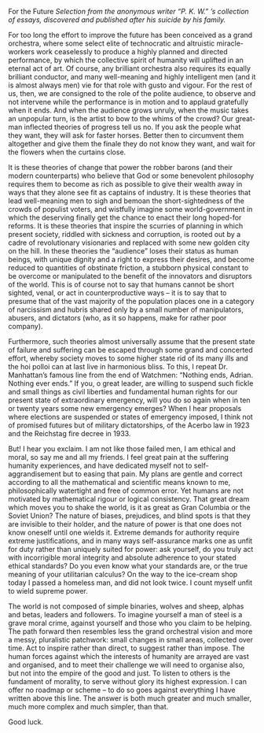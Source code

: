 For the Future
*Selection from the anonymous writer “P. K. W.” ’s collection of essays, discovered and published after his suicide by his family.*

For too long the effort to improve the future has been conceived as a grand orchestra, where some select elite of technocratic and altruistic miracle-workers work ceaselessly to produce a highly planned and directed performance, by which the collective spirit of humanity will uplifted in an eternal act of art. Of course, any brilliant orchestra also requires its equally brilliant conductor, and many well-meaning and highly intelligent men (and it is almost always men) vie for that role with gusto and vigour. For the rest of us, then, we are consigned to the role of the polite audience, to observe and not intervene while the performance is in motion and to applaud gratefully when it ends. And when the audience grows unruly, when the music takes an unpopular turn, is the artist to bow to the whims of the crowd? Our great-man inflected theories of progress tell us no. If you ask the people what they want, they will ask for faster horses. Better then to circumvent them altogether and give them the finale they do not know they want, and wait for the flowers when the curtains close.

It is these theories of change that power the robber barons (and their modern counterparts) who believe that God or some benevolent philosophy requires them to become as rich as possible to give their wealth away in ways that they alone see fit as captains of industry. It is these theories that lead well-meaning men to sigh and bemoan the short-sightedness of the crowds of populist voters, and wistfully imagine some world-government in which the deserving finally get the chance to enact their long hoped-for reforms. It is these theories that inspire the scurries of planning in which present society, riddled with sickness and corruption, is rooted out by a cadre of revolutionary visionaries and replaced with some new golden city on the hill. In these theories the “audience” loses their status as human beings, with unique dignity and a right to express their desires, and become reduced to quantities of obstinate friction, a stubborn physical constant to be overcome or manipulated to the benefit of the innovators and disruptors of the world. This is of course not to say that humans cannot be short sighted, venal, or act in counterproductive ways – it is to say that to presume that of the vast majority of the population places one in a category of narcissism and hubris shared only by a small number of manipulators, abusers, and dictators (who, as it so happens, make for rather poor company).

Furthermore, such theories almost universally assume that the present state of failure and suffering can be escaped through some grand and concerted effort, whereby society moves to some higher state rid of its many ills and the hoi polloi can at last live in harmonious bliss. To this, I repeat Dr. Manhattan’s famous line from the end of Watchmen: “Nothing ends, Adrian. Nothing ever ends.” If you, o great leader, are willing to suspend such fickle and small things as civil liberties and fundamental human rights for our present state of extraordinary emergency, will you do so again when in ten or twenty years some new emergency emerges? When I hear proposals where elections are suspended or states of emergency imposed, I think not of promised futures but of military dictatorships, of the Acerbo law in 1923 and the Reichstag fire decree in 1933.

But! I hear you exclaim. I am not like those failed men, I am ethical and moral, so say me and all my friends. I feel great pain at the suffering humanity experiences, and have dedicated myself not to self-aggrandisement but to easing that pain. My plans are gentle and correct according to all the mathematical and scientific means known to me, philosophically watertight and free of common error. Yet humans are not motivated by mathematical rigour or logical consistency. That great dream which moves you to shake the world, is it as great as Gran Columbia or the Soviet Union? The nature of biases, prejudices, and blind spots is that they are invisible to their holder, and the nature of power is that one does not know oneself until one wields it. Extreme demands for authority require extreme justifications, and in many ways self-assurance marks one as unfit for duty rather than uniquely suited for power: ask yourself, do you truly act with incorrigible moral integrity and absolute adherence to your stated ethical standards? Do you even know what your standards are, or the true meaning of your utilitarian calculus? On the way to the ice-cream shop today I passed a homeless man, and did not look twice. I count myself unfit to wield supreme power.

The world is not composed of simple binaries, wolves and sheep, alphas and betas, leaders and followers. To imagine yourself a man of steel is a grave moral crime, against yourself and those who you claim to be helping. The path forward then resembles less the grand orchestral vision and more a messy, pluralistic patchwork: small changes in small areas, collected over time. Act to inspire rather than direct, to suggest rather than impose. The human forces against which the interests of humanity are arrayed are vast and organised, and to meet their challenge we will need to organise also, but not into the empire of the good and just. To listen to others is the fundament of morality, to serve without glory its highest expression. I can offer no roadmap or scheme – to do so goes against everything I have written above this line. The answer is both much greater and much smaller, much more complex and much simpler, than that.

Good luck.
